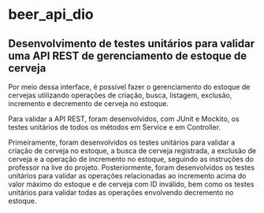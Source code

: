 # beer_api_dio
## Desenvolvimento de testes unitários para validar uma API REST de gerenciamento de estoque de cerveja

Por meio dessa interface, é possível fazer o gerenciamento do estoque de cervejas utilizando operações de criação, busca, listagem, exclusão, incremento e decremento de cerveja no estoque.

Para validar a API REST, foram desenvolvidos, com JUnit e Mockito, os testes unitários de todos os métodos em Service e em Controller. 

Primeiramente, foram desenvolvidos os testes unitários para validar a criação de cerveja no estoque, a busca de cerveja registrada, a exclusão de cerveja e a operação de incremento no estoque, seguindo as instruções do professor na live do projeto. Posteriormente, foram desenvolvidos os testes unitários para validar as operações relacionadas ao incremento acima do valor máximo do estoque e de cerveja com ID inválido, bem como os testes unitários para validar todas as operações envolvendo decremento no estoque.
